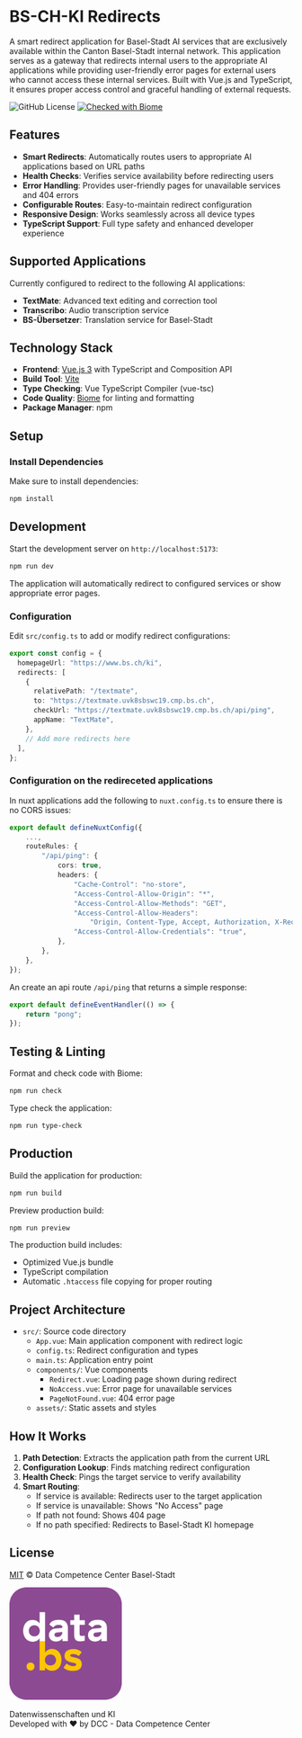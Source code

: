 # BS-CH-KI Redirects

A smart redirect application for Basel-Stadt AI services that are exclusively available within the Canton Basel-Stadt internal network. This application serves as a gateway that redirects internal users to the appropriate AI applications while providing user-friendly error pages for external users who cannot access these internal services. Built with Vue.js and TypeScript, it ensures proper access control and graceful handling of external requests.

![GitHub License](https://img.shields.io/github/license/DCC-BS/bs-ch-ki-redirects) [![Checked with Biome](https://img.shields.io/badge/Checked_with-Biome-60a5fa?style=flat&logo=biome)](https://biomejs.dev)

## Features

- **Smart Redirects**: Automatically routes users to appropriate AI applications based on URL paths
- **Health Checks**: Verifies service availability before redirecting users
- **Error Handling**: Provides user-friendly pages for unavailable services and 404 errors
- **Configurable Routes**: Easy-to-maintain redirect configuration
- **Responsive Design**: Works seamlessly across all device types
- **TypeScript Support**: Full type safety and enhanced developer experience

## Supported Applications

Currently configured to redirect to the following AI applications:

- **TextMate**: Advanced text editing and correction tool
- **Transcribo**: Audio transcription service
- **BS-Übersetzer**: Translation service for Basel-Stadt

## Technology Stack

- **Frontend**: [Vue.js 3](https://vuejs.org/) with TypeScript and Composition API
- **Build Tool**: [Vite](https://vite.dev/)
- **Type Checking**: Vue TypeScript Compiler (vue-tsc)
- **Code Quality**: [Biome](https://biomejs.dev/) for linting and formatting
- **Package Manager**: npm

## Setup

### Install Dependencies

Make sure to install dependencies:

```bash
npm install
```

## Development

Start the development server on `http://localhost:5173`:

```bash
npm run dev
```

The application will automatically redirect to configured services or show appropriate error pages.

### Configuration

Edit `src/config.ts` to add or modify redirect configurations:

```typescript
export const config = {
  homepageUrl: "https://www.bs.ch/ki",
  redirects: [
    {
      relativePath: "/textmate",
      to: "https://textmate.uvk8sbswc19.cmp.bs.ch",
      checkUrl: "https://textmate.uvk8sbswc19.cmp.bs.ch/api/ping",
      appName: "TextMate",
    },
    // Add more redirects here
  ],
};
```

### Configuration on the redireceted applications
In nuxt applications add the following to `nuxt.config.ts` to ensure there is no CORS issues:

```typescript
export default defineNuxtConfig({
    ...,
    routeRules: {
        "/api/ping": {
            cors: true,
            headers: {
                "Cache-Control": "no-store",
                "Access-Control-Allow-Origin": "*",
                "Access-Control-Allow-Methods": "GET",
                "Access-Control-Allow-Headers":
                    "Origin, Content-Type, Accept, Authorization, X-Requested-With",
                "Access-Control-Allow-Credentials": "true",
            },
        },
    },
});
```

An create an api route `/api/ping` that returns a simple response:

```typescript
export default defineEventHandler(() => {
    return "pong";
});
```

## Testing & Linting

Format and check code with Biome:

```bash
npm run check
```

Type check the application:

```bash
npm run type-check
```

## Production

Build the application for production:

```bash
npm run build
```

Preview production build:

```bash
npm run preview
```

The production build includes:
- Optimized Vue.js bundle
- TypeScript compilation
- Automatic `.htaccess` file copying for proper routing

## Project Architecture

- `src/`: Source code directory
  - `App.vue`: Main application component with redirect logic
  - `config.ts`: Redirect configuration and types
  - `main.ts`: Application entry point
  - `components/`: Vue components
    - `Redirect.vue`: Loading page shown during redirect
    - `NoAccess.vue`: Error page for unavailable services
    - `PageNotFound.vue`: 404 error page
  - `assets/`: Static assets and styles

## How It Works

1. **Path Detection**: Extracts the application path from the current URL
2. **Configuration Lookup**: Finds matching redirect configuration
3. **Health Check**: Pings the target service to verify availability
4. **Smart Routing**: 
   - If service is available: Redirects user to the target application
   - If service is unavailable: Shows "No Access" page
   - If path not found: Shows 404 page
   - If no path specified: Redirects to Basel-Stadt KI homepage

## License

[MIT](LICENSE) © Data Competence Center Basel-Stadt

<a href="https://www.bs.ch/schwerpunkte/daten/databs/schwerpunkte/datenwissenschaften-und-ki"><img src="https://github.com/DCC-BS/.github/blob/main/_imgs/databs_log.png?raw=true" alt="DCC Logo" width="200" /></a>

Datenwissenschaften und KI <br>
Developed with ❤️ by DCC - Data Competence Center
